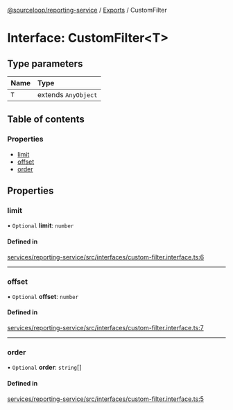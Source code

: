 [@sourceloop/reporting-service](../README.md) / [Exports](../modules.md) / CustomFilter

# Interface: CustomFilter<T\>

## Type parameters

| Name | Type |
| :------ | :------ |
| `T` | extends `AnyObject` |

## Table of contents

### Properties

- [limit](CustomFilter.md#limit)
- [offset](CustomFilter.md#offset)
- [order](CustomFilter.md#order)

## Properties

### limit

• `Optional` **limit**: `number`

#### Defined in

[services/reporting-service/src/interfaces/custom-filter.interface.ts:6](https://github.com/sourcefuse/loopback4-microservice-catalog/blob/93a7f917/services/reporting-service/src/interfaces/custom-filter.interface.ts#L6)

___

### offset

• `Optional` **offset**: `number`

#### Defined in

[services/reporting-service/src/interfaces/custom-filter.interface.ts:7](https://github.com/sourcefuse/loopback4-microservice-catalog/blob/93a7f917/services/reporting-service/src/interfaces/custom-filter.interface.ts#L7)

___

### order

• `Optional` **order**: `string`[]

#### Defined in

[services/reporting-service/src/interfaces/custom-filter.interface.ts:5](https://github.com/sourcefuse/loopback4-microservice-catalog/blob/93a7f917/services/reporting-service/src/interfaces/custom-filter.interface.ts#L5)

